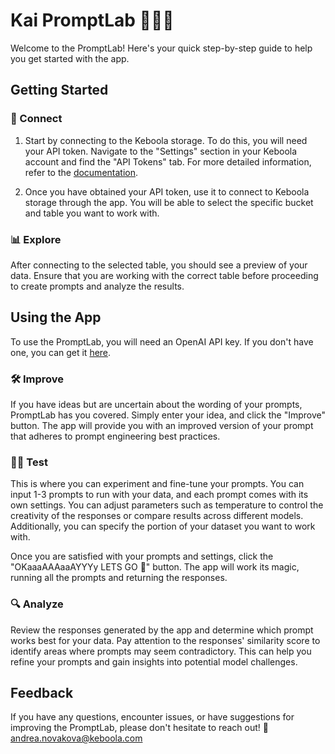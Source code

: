 # Kai PromptLab 👩🏻‍🔬

Welcome to the PromptLab! Here's your quick step-by-step guide to help you get started with the app.

## Getting Started

### 🔄 Connect
1. Start by connecting to the Keboola storage. To do this, you will need your API token. Navigate to the "Settings" section in your Keboola account and find the "API Tokens" tab. For more detailed information, refer to the [documentation](https://help.keboola.com/management/project/tokens/).

2. Once you have obtained your API token, use it to connect to Keboola storage through the app. You will be able to select the specific bucket and table you want to work with.

### 📊 Explore
After connecting to the selected table, you should see a preview of your data. Ensure that you are working with the correct table before proceeding to create prompts and analyze the results.

## Using the App

To use the PromptLab, you will need an OpenAI API key. If you don't have one, you can get it [here](https://platform.openai.com/account/api-keys).

### 🛠️ Improve
If you have ideas but are uncertain about the wording of your prompts, PromptLab has you covered. Simply enter your idea, and click the "Improve" button. The app will provide you with an improved version of your prompt that adheres to prompt engineering best practices.

### 🤹‍♂️ Test
This is where you can experiment and fine-tune your prompts. You can input 1-3 prompts to run with your data, and each prompt comes with its own settings. You can adjust parameters such as temperature to control the creativity of the responses or compare results across different models. Additionally, you can specify the portion of your dataset you want to work with.

Once you are satisfied with your prompts and settings, click the "OKaaaAAAaaAYYYy LETS GO 🎢" button. The app will work its magic, running all the prompts and returning the responses.

### 🔍 Analyze
Review the responses generated by the app and determine which prompt works best for your data. Pay attention to the responses' similarity score to identify areas where prompts may seem contradictory. This can help you refine your prompts and gain insights into potential model challenges.

## Feedback
If you have any questions, encounter issues, or have suggestions for improving the PromptLab, please don't hesitate to reach out! 💌 andrea.novakova@keboola.com